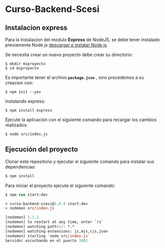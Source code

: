# Curso-Backend-Scesi
## Instalacion express
Para la instalacion del modulo **Express** de NodeJS, se debe tener instalado previamente Node.js [descargar e instalar Node.js](https://nodejs.org/en/download/).

Se necesita crear un nuevo proyecto debe crear su directorio:

```console
$ mkdir miproyecto
$ cd miproyecto
```
Es importante tener el archivo **`package.json`** , sino procedemos a su creacion con:
```console
$ npm init --yes 
```
Instalando express:
```console
$ npm install express
```


Ejecute la aplicación con el siguiente comando para recargar los cambios realizados:
```console
$ node src/index.js
```

## Ejecución del proyecto

Clonar este repositorio y ejecutar el siguiente comando para instalar sus dependencias:

```ps
$ npm install
```

Para iniciar el proyecto ejecute el siguiente comando:

```ps
$ npm run start:dev

> curso-backend-scesi@1.0.0 start:dev
> nodemon src/index.js

[nodemon] 3.1.1
[nodemon] to restart at any time, enter `rs`
[nodemon] watching path(s): *.*
[nodemon] watching extensions: js,mjs,cjs,json
[nodemon] starting `node src/index.js`
Servidor escuchando en el puerto 3001
```